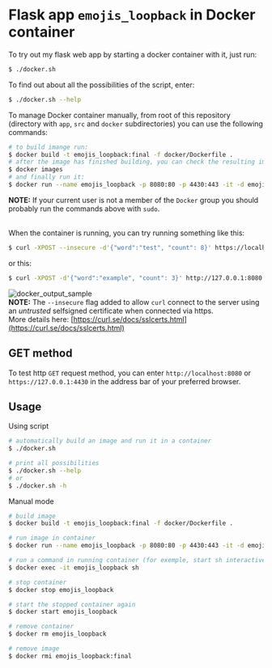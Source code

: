 # Flask app `emojis_loopback` in Docker container
To try out my flask web app by starting a docker container with it, just run:
```sh
$ ./docker.sh
```
To find out about all the possibilities of the script, enter:
```sh
$ ./docker.sh --help
```
To manage Docker container manually, from root of this repository (directory with `app`, `src` and `docker` subdirectories) you can use the following commands:
```sh
# to build imange run:
$ docker build -t emojis_loopback:final -f docker/Dockerfile .
# after the image has finished building, you can check the resulting image size:
$ docker images
# and finally run it:
$ docker run --name emojis_loopback -p 8080:80 -p 4430:443 -it -d emojis_loopback:final
```
**NOTE:** If your current user is not a member of the `Docker` group you should probably run the commands above with `sudo`.

<br/>When the container is running, you can try running something like this:
```sh
$ curl -XPOST --insecure -d'{"word":"test", "count": 8}' https://localhost:4430
```
or this:
```sh
$ curl -XPOST -d'{"word":"example", "count": 3}' http://127.0.0.1:8080
```
![docker_output_sample](https://user-images.githubusercontent.com/63558838/110846836-4a2fab80-82bd-11eb-9aed-f88b57f38041.png)<br/>
**NOTE:** The `--insecure` flag added to allow `curl` connect to the server using an *untrusted* selfsigned certificate when connected via https.
<br/>More details here: [https://curl.se/docs/sslcerts.html](https://curl.se/docs/sslcerts.html)
## GET method
To test http `GET` request method, you can enter `http://localhost:8080` or `https://127.0.0.1:4430` in the address bar of your preferred browser.

## Usage
Using script
```sh
# automatically build an image and run it in a container
$ ./docker.sh

# print all possibilities
$ ./docker.sh --help
# or
$ ./docker.sh -h
```
Manual mode
```sh
# build image
$ docker build -t emojis_loopback:final -f docker/Dockerfile .

# run image in container
$ docker run --name emojis_loopback -p 8080:80 -p 4430:443 -it -d emojis_loopback:final

# run a command in running container (for exemple, start sh interactively)
$ docker exec -it emojis_loopback sh

# stop container
$ docker stop emojis_loopback

# start the stopped container again
$ docker start emojis_loopback

# remove container
$ docker rm emojis_loopback

# remove image
$ docker rmi emojis_loopback:final
```
